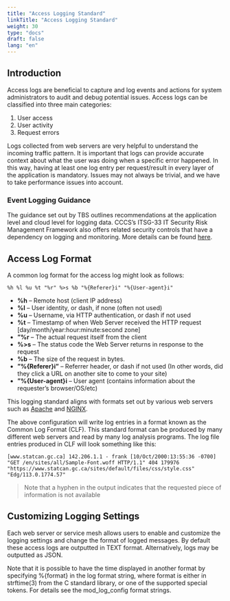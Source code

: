 ```yaml
---
title: "Access Logging Standard"
linkTitle: "Access Logging Standard"
weight: 30
type: "docs"
draft: false
lang: "en"
---
```


## Introduction

Access logs are beneficial to capture and log events and actions for system administrators to audit and debug potential issues. Access logs can be classified into three main categories:
1. User access
1. User activity
1. Request errors

Logs collected from web servers are very helpful to understand the incoming traffic pattern. It is important that logs can provide accurate context about what the user was doing when a specific error happened. In this way, having at least one log entry per request/result in every layer of the application is mandatory. Issues may not always be trivial, and we have to take performance issues into account.

### Event Logging Guidance

The guidance set out by TBS outlines recommendations at the application level and cloud level for logging data. CCCS’s ITSG-33 IT Security Risk Management Framework also offers related security controls that have a dependency on logging and monitoring. More details can be found [here](https://publications.gc.ca/collections/collection_2021/sct-tbs/BT39-52-2020-eng.pdf).

## Access Log Format

A common log format for the access log might look as follows:

`%h %l %u %t "%r" %>s %b "%{Referer}i" "%{User-agent}i"`

- **%h** – Remote host (client IP address)
- **%l** – User identity, or dash, if none (often not used)
- **%u** – Username, via HTTP authentication, or dash if not used
- **%t** – Timestamp of when Web Server received the HTTP request [day/month/year:hour:minute:second zone]
- **”%r** – The actual request itself from the client
- **%>s** – The status code the Web Server returns in response to the request
- **%b** – The size of the request in bytes.
- **”%{Referer}i”** – Referrer header, or dash if not used  (In other words, did they click a URL on another site to come to your site)
- **”%{User-agent}i** – User agent (contains information about the requester’s browser/OS/etc)

This logging standard aligns with formats set out by various web servers such as [Apache](https://httpd.apache.org/docs/2.4/logs.html#accesslog) and [NGINX](http://nginx.org/en/docs/http/ngx_http_log_module.html#log_format).

The above configuration will write log entries in a format known as the Common Log Format (CLF). This standard format can be produced by many different web servers and read by many log analysis programs. The log file entries produced in CLF will look something like this:

`[www.statcan.gc.ca] 142.206.1.1 - frank [10/Oct/2000:13:55:36 -0700] "GET /en/sites/all/Sample-Font.woff HTTP/1.1" 404 179976 "https://www.statcan.gc.ca/sites/default/files/css/style.css" "Edg/113.0.1774.57"`

> Note that a hyphen in the output indicates that the requested piece of information is not available

## Customizing Logging Settings

Each web server or service mesh allows users to enable and customize the logging settings and change the format of logged messages. By default these access logs are outputted in TEXT format. Alternatively, logs may be outputted as JSON.

Note that it is possible to have the time displayed in another format by specifying %{format} in the log format string, where format is either in strftime(3) from the C standard library, or one of the supported special tokens. For details see the mod_log_config format strings.
